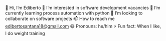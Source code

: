 👋 Hi, I’m Ediberto
👀 I’m interested in software development vacancies
🌱 I’m currently learning process automation with python
💞️ I’m looking to collaborate on software projects
📫 How to reach me edibertosantana18@gmail.com
😄 Pronouns: he/him
⚡ Fun fact: When I like, I do weight training

<!---
beto891/beto891 is a ✨ special ✨ repository because its `README.md` (this file) appears on your GitHub profile.
You can click the Preview link to take a look at your changes.
--->
